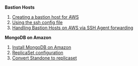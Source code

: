 **Bastion Hosts**

1. [Creating a bastion host for AWS](https://vaughanj10.github.io/creating-a-bastion-host-for-aws/)
2. [Using the ssh config file](https://linuxize.com/post/using-the-ssh-config-file/)
3. [Handling Bastion Hosts on AWS via SSH Agent forwarding](https://medium.com/@crishantha/handing-bastion-hosts-on-aws-via-ssh-agent-forwarding-f1d2d4e8622a)

**MongoDB on Amazon**
1. [Install MongoDB on Amazon](https://docs.mongodb.com/manual/tutorial/install-mongodb-on-amazon/)
2. [ReplicaSet configuration]( https://docs.mongodb.com/manual/reference/replica-configuration/#replica-set-configuration-document) 
3. [Convert Standone to replicaset](https://docs.mongodb.com/manual/tutorial/convert-standalone-to-replica-set/)